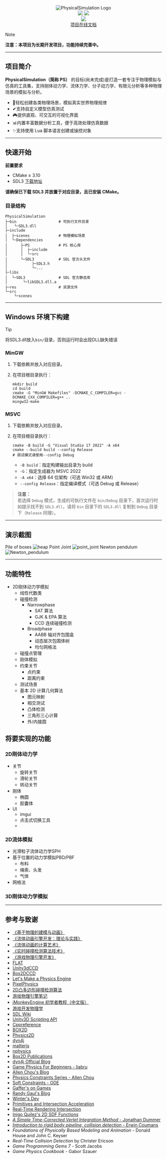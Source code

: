 <div align="center">
  <img src="./res/logo.png" alt="PhysicalSimulation Logo">
  <br>
  <img src="https://img.shields.io/badge/C++-20-blue">
  <img src="https://img.shields.io/badge/build-cmake-blue">
  <br>
   <img src="https://img.shields.io/badge/%E7%8A%B6%E6%80%81-%E7%A7%AF%E6%9E%81%E5%BC%80%E5%8F%91%E4%B8%AD-green">
 
  <br>
  <a href="http://beisent.com/docs/#/" target="_blank">项目在线文档</a>
</div>

> [!NOTE]
> **注意：本项目为长期开发项目，功能持续完善中。**

---

## 项目简介

**PhysicalSimulation（简称 PS）** 的目标(尚未完成)是打造一套专注于物理模拟与仿真的工具集，支持刚体动力学、流体力学、分子动力学、有限元分析等多种物理场景的模拟与分析。

- 🚀轻松创建各类物理场景，模拟真实世界物理规律
- ✔支持自定义模型仿真测试
- 🎮提供直观、可交互的可视化界面
- 📊内置丰富数据分析工具，便于高效处理仿真数据
- ✨支持使用 Lua 脚本语言创建或操控对象

---

## 快速开始 
**前置要求**  
- CMake ≥ 3.10
- SDL3 [下载地址](https://github.com/libsdl-org/SDL/releases/tag/release-3.2.14)

**请确保已下载 SDL3 并放置于对应目录，且已安装 CMake。**

### 目录结构

```
PhysicalSimulation
├─bin                   # 可执行文件目录
│   └─SDL3.dll
├─include
│  ├─scenes             # 物理模拟场景
│  └─Dependencies
│      ├─PS             # PS 核心库
│      │  ├─include
│      │  └─src
│      └─SDL3           # SDL 官方头文件
│           ├─SDL3.h
│           └─...
├─libs
│  └─SDL3               # SDL 官方静态库
│       └─libSDL3.dll.a
├─res                   # 资源文件
└─src
    └─scenes
```

---


## Windows 环境下构建

> [!TIP]
> 将SDL3.dll放入`bin/`目录，否则运行时会出现DLL缺失错误

### MinGW

1. 下载依赖并放入对应目录。
2. 在项目根目录执行：

    ```shell
    mkdir build
    cd build
    cmake -G "MinGW Makefiles" -DCMAKE_C_COMPILER=gcc -DCMAKE_CXX_COMPILER=g++ ..
    mingw32-make
    ```

### MSVC

1. 下载依赖并放入对应目录。
2. 在项目根目录执行：

    ```shell
    cmake -B build -G "Visual Studio 17 2022" -A x64
    cmake --build build --config Release
    # 调试模式请使用--config Debug  
    ```

    - `-B build`：指定构建输出目录为 build
    - `-G`：指定生成器为 MSVC 2022
    - `-A x64`：选择 64 位架构（可选 Win32 或 ARM）
    - `--config Release`：指定编译模式（可选 Debug 或 Release）

> **注意：**  
> 若选择 `Debug` 模式，生成的可执行文件在 `bin/Debug` 目录下，首次运行时如提示找不到 `SDL3.dll`，请将 `bin` 目录下的 `SDL3.dll` 复制到 `Debug` 目录下（`Release` 同理）。

---

## 演示截图
Pile of boxes
![heap](/res/heap.png)
Point Joint
![point_joint](/res/point_joint.png)
Newton pendulum
![Newton_pendulum](/res/newton_pendulum.png)

---

## 功能特性
- 2D刚体动力学模拟
  - 线性代数类
  - 碰撞检测
    - Narrowphase
      - SAT 算法
      - GJK & EPA 算法
      - CCD 连续碰撞检测
    - Broadphase
      - AABB 轴对齐包围盒
      - 动态层次包围体树
      - 均匀网格法
  - 碰撞点管理
  - 刚体模拟
  - 约束关节
    - 点约束
    - 距离约束
  - 测试场景
  - 基本 2D 计算几何算法
    - 图元映射
    - 相交测试
    - 凸体检测
    - 三角形三心计算
    - 外/内接圆

## 将要实现的功能
### 2D刚体动力学
- 关节
  - 旋转关节
  - 滑轮关节
  - 转动关节
- 刚体
  - 椭圆
  - 胶囊体
- UI
  - imgui
  - 点击式切换工具
  - 
### 2D流体模拟
- ​​光滑粒子流体动力学SPH
- 基于位置的动力学模拟PBD/PBF 
  - 布料
  - ​​绳索、头发
  - 气体
- 网格法

### 3D刚体动力学模拟

  
---

## 参考与致谢
- [《基于物理的建模与动画》](https://book.douban.com/subject/35287308/)
- [《流体动画引擎开发：理论与实践》](https://book.douban.com/subject/36875124/)
- [《流体动画的计算艺术》](https://book.douban.com/subject/30269335/)
- [《实时碰撞检测算法技术》](https://book.douban.com/subject/4861957/)
- [《游戏物理引擎开发》](https://book.douban.com/subject/25821830/)
- [FLAT](https://github.com/yuanming-hu/FLAT)
- [Unity3dCCD](https://docs.unity3d.com/Manual/ContinuousCollisionDetection.html)
- [Box2DCCD](https://box2d.org/files/ErinCatto_ContinuousCollision_GDC2013.pdf)
- [Let's Make a Physics Engine](https://www.youtube.com/watch?v=lzI7QUyl66g&list=PLSlpr6o9vURwq3oxVZSimY8iC-cdd3kIs)
- [PixelPhysics](https://www.youtube.com/@pixel_physics)
- [2D凸多边形碰撞检测算法](https://zhuanlan.zhihu.com/p/178841676)
- [游戏物理引擎笔记](https://www.zhihu.com/column/c_1286651106643099648)
- [jMonkeyEngine 初学者教程（中文版）](https://www.jmecn.net/tutorial-for-beginners/chapter-16-physics-engine.hpptml)
- [游戏开发物理学](https://cread.jd.com/read/startRead.action?bookId=30358337&readType=1)
- [SDL Wiki](https://wiki.libsdl.org/SDL3/Tutorials/FrontPage)
- [Unity3D Scripting API](https://docs.unity3d.com/ScriptReference/)
- [Cppreference](https://zh.cppreference.com/)
- [BOX2D](https://github.com/erincatto/box2d)
- [Physics2D](https://github.com/acrlw/Physics2D)
- [dyn4j](https://github.com/dyn4j/dyn4j)
- [matterjs](https://github.com/liabru/matter-js)
- [nphysics](https://github.com/dimforge/nphysics)
- [Box2D Publications](https://box2d.org/publications/)
- [dyn4j Official Blog](https://dyn4j.org/blog/)
- [Game Physics For Beginners - liabru](https://brm.io/game-physics-for-beginners/)
- [Allen Chou's Blog](http://allenchou.net/game-physics-series/)
- [Physics Constraints Series - Allen Chou](https://www.youtube.com/c/MingLunChou/videos)
- [Soft Constraints - ODE](https://ode.org/ode-latest-userguide.hpptml#sec_3_8_0)
- [Gaffer's on Games](https://gafferongames.com/#posts)
- [Randy Gaul's Blog](https://randygaul.github.io/)
- [Winter's Dev](https://blog.winter.dev/)
- [Primitives and Intersection Acceleration](https://www.pbr-book.org/3ed-2018/Primitives_and_Intersection_Acceleration/Bounding_Volume_Hierarchies)
- [Real-Time Rendering Intersection](http://www.realtimerendering.com/intersections.hpptml)
- [Inigo Quilez's 2D SDF Functions](https://www.iquilezles.org/www/articles/distfunctions2d/distfunctions2d.hpptm)
- [*A Simple Time-Corrected Verlet Integration Method* - Jonathan Dummer](https://archive.gamedev.net/archive/reference/programming/features/verlet/)
- [*Introduction to rigid body pipeline, collision detection* - Erwin Coumans](https://docs.google.com/presentation/d/1wGUJ4neOhw5i4pQRfSGtZPE3CIm7MfmqfTp5aJKuFYM/edit#slide=id.g644a5aa5f_1_116)
- *Foundations of Physically Based Modeling and Animation* - Donald House and John C. Keyser
- *Real-Time Collision Detection* by Christer Ericson
- *Game Programming Gems 7* - Scott Jacobs
- *Game Physics Cookbook* - Gabor Szauer
